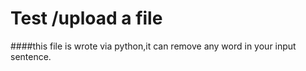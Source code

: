 # Test /upload a file 
####this file is wrote via python,it can remove any word in your input sentence.

